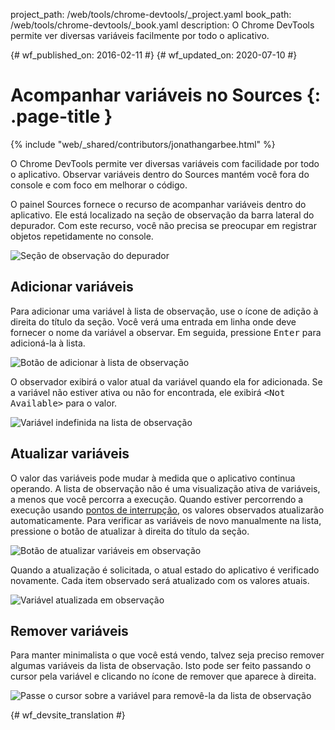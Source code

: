 project_path: /web/tools/chrome-devtools/_project.yaml
book_path: /web/tools/chrome-devtools/_book.yaml
description: O Chrome DevTools permite ver diversas variáveis facilmente por todo o aplicativo.

{# wf_published_on: 2016-02-11 #}
{# wf_updated_on: 2020-07-10 #}

# Acompanhar variáveis no Sources {: .page-title }

{% include "web/_shared/contributors/jonathangarbee.html" %}

O Chrome DevTools permite ver diversas variáveis com facilidade por todo o aplicativo.
Observar variáveis dentro do Sources mantém você fora do console e com foco em melhorar o código.

O painel Sources fornece o recurso de acompanhar variáveis dentro do aplicativo.
Ele está localizado na seção de observação da barra lateral do depurador.
Com este recurso, você não precisa se preocupar em registrar objetos repetidamente no console.

![Seção de observação do depurador](imgs/sources-watch-variables-location.png)

## Adicionar variáveis

Para adicionar uma variável à lista de observação, use o ícone de adição à direita do título da seção.
Você verá uma entrada em linha onde deve fornecer o nome da variável a observar.
Em seguida, pressione <kbd>Enter</kbd> para adicioná-la à lista.

![Botão de adicionar à lista de observação](imgs/add-variable-to-watch.png)

O observador exibirá o valor atual da variável quando ela for adicionada.
Se a variável não estiver ativa ou não for encontrada, ele exibirá <samp>&lt;Not Available&gt;</samp> para o valor.

![Variável indefinida na lista de observação](imgs/undefined-variable-in-watch.png)

## Atualizar variáveis

O valor das variáveis pode mudar à medida que o aplicativo continua operando.
A lista de observação não é uma visualização ativa de variáveis, a menos que você percorra a execução.
Quando estiver percorrendo a execução usando [pontos de interrupção](add-breakpoints), os valores observados atualizarão automaticamente.
Para verificar as variáveis de novo manualmente na lista, pressione o botão de atualizar à direita do título da seção.

![Botão de atualizar variáveis em observação](imgs/refresh-variables-being-watched.png)

Quando a atualização é solicitada, o atual estado do aplicativo é verificado novamente.
Cada item observado será atualizado com os valores atuais.

![Variável atualizada em observação](imgs/updated-variable-being-watched.png)

## Remover variáveis

Para manter minimalista o que você está vendo, talvez seja preciso remover algumas variáveis da lista de observação.
Isto pode ser feito passando o cursor pela variável e clicando no ícone de remover que aparece à direita.

![Passe o cursor sobre a variável para removê-la da lista de observação](imgs/hover-to-delete-watched-variable.png)


{# wf_devsite_translation #}
